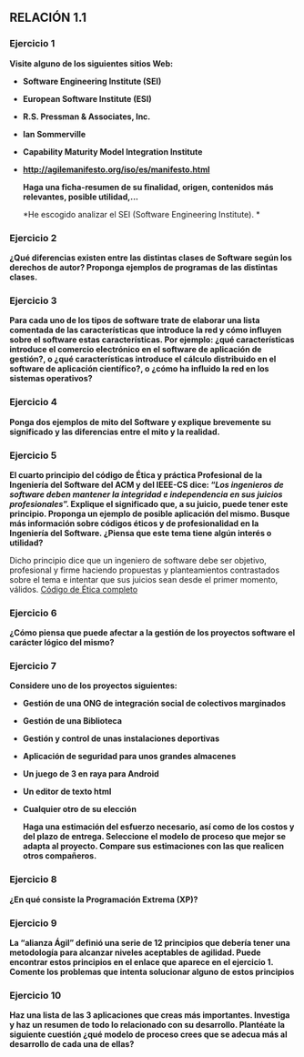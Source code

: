 ## RELACIÓN 1.1

### Ejercicio 1

**Visite alguno de los siguientes sitios Web:**

- **Software Engineering Institute (SEI)**

- **European Software Institute (ESI)**

- **R.S. Pressman & Associates, Inc.**

- **Ian Sommerville**

- **Capability Maturity Model Integration Institute**

- **http://agilemanifesto.org/iso/es/manifesto.html**

  **Haga una ficha-resumen de su finalidad, origen, contenidos más relevantes, posible utilidad,...**

  

  *He escogido analizar el SEI (Software Engineering Institute). *

  

### Ejercicio 2

**¿Qué diferencias existen entre las distintas clases de Software según los derechos de autor? Proponga ejemplos de programas de las distintas clases.**



### Ejercicio 3

**Para cada uno de los tipos de software trate de elaborar una lista comentada de las características que introduce la red y cómo influyen sobre el software estas características. Por ejemplo: ¿qué características introduce el comercio electrónico en el software de aplicación de gestión?, o ¿qué características introduce el cálculo distribuido en el software de aplicación científico?, o ¿cómo ha influido la red en los sistemas operativos?**

### Ejercicio 4

**Ponga dos ejemplos de mito del Software y explique brevemente su significado y las diferencias entre el mito y la realidad.**

### Ejercicio 5

**El cuarto principio del código de Ética y práctica Profesional de la Ingeniería del Software del ACM y del IEEE-CS dice: “*Los ingenieros de software deben mantener la integridad e independencia en sus juicios profesionales*”. Explique el significado que, a su juicio, puede tener este principio. Proponga un ejemplo de posible aplicación del mismo. Busque más información sobre códigos éticos y de profesionalidad en la Ingeniería del Software. ¿Piensa que este tema tiene algún interés o utilidad?**

Dicho principio dice que un ingeniero de software debe ser objetivo, profesional y firme haciendo propuestas y planteamientos contrastados sobre el tema e intentar que sus juicios sean desde el primer momento, válidos. [Código de Ética completo](https://www.sistedes.es/informes-recursos/codigo-etico-y-practicas-profesionales)





### Ejercicio 6

**¿Cómo piensa que puede afectar a la gestión de los proyectos software el carácter lógico del mismo?**

### Ejercicio 7

**Considere uno de los proyectos siguientes:**

- **Gestión de una ONG de integración social de colectivos marginados**
- **Gestión de una Biblioteca**

- **Gestión y control de unas instalaciones deportivas**

- **Aplicación de seguridad para unos grandes almacenes**

- **Un juego de 3 en raya para Android**

- **Un editor de texto html**

- **Cualquier otro de su elección**

  **Haga una estimación del esfuerzo necesario, así como de los costos y del plazo de entrega. Seleccione el modelo de proceso que mejor se adapta al proyecto. Compare sus estimaciones con las que realicen otros compañeros.**

### Ejercicio 8

**¿En qué consiste la Programación Extrema (XP)?**

### Ejercicio 9

**La “alianza Ágil” definió una serie de 12 principios que debería tener una metodología para alcanzar niveles aceptables de agilidad. Puede encontrar estos principios en el enlace que aparece en el ejercicio 1. Comente los problemas que intenta solucionar alguno de estos principios**

### Ejercicio 10

**Haz una lista de las 3 aplicaciones que creas más importantes. Investiga y haz un resumen de todo lo relacionado con su desarrollo. Plantéate la siguiente cuestión ¿qué modelo de proceso crees que se adecua más al desarrollo de cada una de ellas?**










